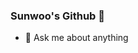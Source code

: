 ### Sunwoo's Github 👋

<!--
**mallang7/mallang7** is a ✨ _special_ ✨ repository because its `README.md` (this file) appears on your GitHub profile.

Here are some ideas to get you started:


- 👯 I’m looking to collaborate on ...
- 🤔 I’m looking for help with ...
- 📫 How to reach me: ...


- ⚡ Fun fact: ...
-->
<!--
- 🔭 I’m currently studying at Ewha Womans' Univ. Computer Science&Engineering
- 🌱 I’m currently learning React, Recommender System, Machine Learning and Deep Learning
-->
<!-- - 😄 Blog : https://sunwoo-725.tistory.com/ -->
- 💬 Ask me about anything

